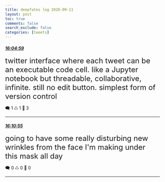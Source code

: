 ```yaml
---
title: deepfates log 2020-09-11
layout: post
toc: true
comments: false
search_exclude: false
categories: [tweets]
---
```



#### <a href = "https://twitter.com/deepfates/status/1304541476546732037">*16:04:59*</a>

<font size="5">twitter interface where each tweet can be an executable code cell. like a Jupyter notebook but threadable, collaborative, infinite.   still no edit button. simplest form of version control</font>



🗨️ 1 ♺ 1 🤍  3   

---
    
#### <a href = "https://twitter.com/deepfates/status/1304542967286300672">*16:10:55*</a>

<font size="5">going to have some really disturbing new wrinkles from the face I'm making under this mask all day</font>



🗨️ 0 ♺ 0 🤍  0   

---
    
            

